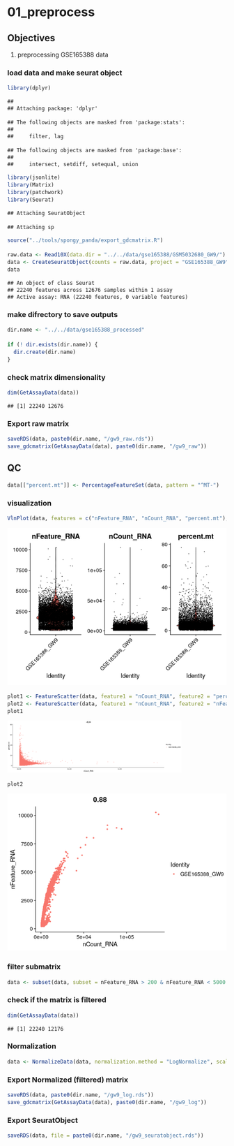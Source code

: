 # 01_preprocess

## Objectives

1.  preprocessing GSE165388 data

### load data and make seurat object

``` r
library(dplyr)
```

    ## 
    ## Attaching package: 'dplyr'

    ## The following objects are masked from 'package:stats':
    ## 
    ##     filter, lag

    ## The following objects are masked from 'package:base':
    ## 
    ##     intersect, setdiff, setequal, union

``` r
library(jsonlite)
library(Matrix)
library(patchwork)
library(Seurat)
```

    ## Attaching SeuratObject

    ## Attaching sp

``` r
source("../tools/spongy_panda/export_gdcmatrix.R")

raw.data <- Read10X(data.dir = "../../data/gse165388/GSM5032680_GW9/")
data <- CreateSeuratObject(counts = raw.data, project = "GSE165388_GW9", min.cells = 3, min.features = 200)
data
```

    ## An object of class Seurat 
    ## 22240 features across 12676 samples within 1 assay 
    ## Active assay: RNA (22240 features, 0 variable features)

### make difrectory to save outputs

``` r
dir.name <- "../../data/gse165388_processed"

if (! dir.exists(dir.name)) {
  dir.create(dir.name)
}
```

### check matrix dimensionality

``` r
dim(GetAssayData(data))
```

    ## [1] 22240 12676

### Export raw matrix

``` r
saveRDS(data, paste0(dir.name, "/gw9_raw.rds"))
save_gdcmatrix(GetAssayData(data), paste0(dir.name, "/gw9_raw"))
```

## QC

``` r
data[["percent.mt"]] <- PercentageFeatureSet(data, pattern = "^MT-")
```

### visualization

``` r
VlnPlot(data, features = c("nFeature_RNA", "nCount_RNA", "percent.mt"), ncol = 3)
```

![](01_preprocess_GSE165388_gw9_files/figure-markdown_github/unnamed-chunk-5-1.png)

``` r
plot1 <- FeatureScatter(data, feature1 = "nCount_RNA", feature2 = "percent.mt")
plot2 <- FeatureScatter(data, feature1 = "nCount_RNA", feature2 = "nFeature_RNA")
plot1
```

<img src="01_preprocess_GSE165388_gw9_files/figure-markdown_github/unnamed-chunk-6-1.png" width="400px" />

``` r
plot2
```

![](01_preprocess_GSE165388_gw9_files/figure-markdown_github/unnamed-chunk-7-1.png)

### filter submatrix

``` r
data <- subset(data, subset = nFeature_RNA > 200 & nFeature_RNA < 5000 & percent.mt < 20)
```

### check if the matrix is filtered

``` r
dim(GetAssayData(data))
```

    ## [1] 22240 12176

### Normalization

``` r
data <- NormalizeData(data, normalization.method = "LogNormalize", scale.factor = 10000)
```

### Export Normalized (filtered) matrix

``` r
saveRDS(data, paste0(dir.name, "/gw9_log.rds"))
save_gdcmatrix(GetAssayData(data), paste0(dir.name, "/gw9_log"))
```

### Export SeuratObject

``` r
saveRDS(data, file = paste0(dir.name, "/gw9_seuratobject.rds"))
```
